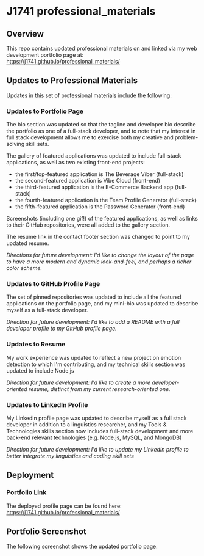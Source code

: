 # J1741 professional_materials

## Overview
This repo contains updated professional materials on and linked via my web development portfolio page at: https://j1741.github.io/professional_materials/

## Updates to Professional Materials
Updates in this set of professional materials include the following:

### Updates to Portfolio Page
The bio section was updated so that the tagline and developer bio describe the portfolio as one of a full-stack developer, and to note that my interest in full stack development allows me to exercise both my creative and problem-solving skill sets.

The gallery of featured applications was updated to include full-stack applications, as well as two existing front-end projects: 
- the first/top-featured application is The Beverage Viber (full-stack)
- the second-featured application is Vibe Cloud (front-end) 
- the third-featured application is the E-Commerce Backend app (full-stack)
- the fourth-featured application is the Team Profile Generator (full-stack)
- the fifth-featured application is the Password Generator (front-end)

Screenshots (including one gif!) of the featured applications, as well as links to their GitHub repositories, were all added to the gallery section. 

The resume link in the contact footer section was changed to point to my updated resume.

_Directions for future development: I'd like to change the layout of the page to have a more modern and dynamic look-and-feel, and perhaps a richer color scheme._

### Updates to GitHub Profile Page
The set of pinned repositories was updated to include all the featured applications on the portfolio page, and my mini-bio was updated to describe myself as a full-stack developer.

_Direction for future development: I'd like to add a README with a full developer profile to my GitHub profile page._

### Updates to Resume
My work experience was updated to reflect a new project on emotion detection to which I'm contributing, and my technical skills section was updated to include Node.js

_Direction for future development: I'd like to create a more developer-oriented resume, distinct from my current research-oriented one._

### Updates to LinkedIn Profile
My LinkedIn profile page was updated to describe myself as a full stack developer in addition to a linguistics researcher, and my Tools & Technologies skills section now includes full-stack development and more back-end relevant technologies (e.g. Node.js, MySQL, and MongoDB)

_Direction for future development: I'd like to update my LinkedIn profile to better integrate my linguistics and coding skill sets_

## Deployment

### Portfolio Link
The deployed profile page can be found here:
https://j1741.github.io/professional_materials/

## Portfolio Screenshot
The following screenshot shows the updated portfolio page:
